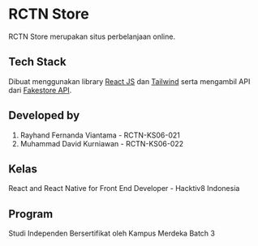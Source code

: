 # RCTN Store

RCTN Store merupakan situs perbelanjaan online.

## Tech Stack

Dibuat menggunakan library [React JS](https://reactjs.org/) dan [Tailwind](hhttps://tailwindcss.com/docs/guides/create-react-app) serta mengambil API dari [Fakestore API](https://fakestoreapi.com/).

## Developed by

1. Rayhand Fernanda Viantama - RCTN-KS06-021
2. Muhammad David Kurniawan - RCTN-KS06-022

## Kelas

React and React Native for Front End Developer - Hacktiv8 Indonesia

## Program

Studi Independen Bersertifikat oleh Kampus Merdeka Batch 3
